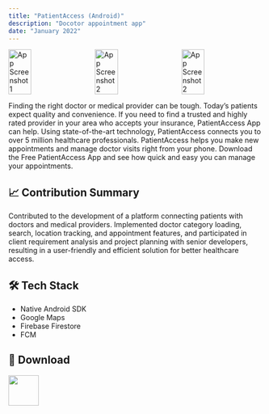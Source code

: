 ```yaml
---
title: "PatientAccess (Android)"
description: "Docotor appointment app"
date: "January 2022"
---
```



<div style="display: flex; justify-content: space-between;">
    <img src="https://image.winudf.com/v2/image1/Y29tLnBhdGllbnRhY2Nlc3Nfc2NyZWVuXzBfMTYyNDM4Nzc1Ml8wOTU/screen-0.webp?fakeurl=1&type=.webp" alt="App Screenshot 1" style="width: 30%; margin-right: 10px;" />
    <img src="https://image.winudf.com/v2/image1/Y29tLnBhdGllbnRhY2Nlc3Nfc2NyZWVuXzFfMTYyNDM4Nzc1M18wNjE/screen-1.webp?fakeurl=1&type=.webp" alt="App Screenshot 2" style="width: 30%; margin-right: 10px;" />
    <img src="https://image.winudf.com/v2/image1/Y29tLnBhdGllbnRhY2Nlc3Nfc2NyZWVuXzNfMTYyNDM4Nzc1Nl8wMzQ/screen-3.webp?fakeurl=1&type=.webp" alt="App Screenshot 2" style="width: 30%; margin-right: 10px;" />
</div>

Finding the right doctor or medical provider can be tough. Today’s patients expect quality and convenience. If you need to find a trusted and highly rated provider in your area who accepts your insurance, PatientAccess App can help. Using state-of-the-art technology, PatientAccess connects you to over 5 million healthcare professionals. PatientAccess helps you make new appointments and manage doctor visits right from your phone. Download the Free PatientAccess App and see how quick and easy you can manage your appointments.

## 📈 Contribution Summary

Contributed to the development of a platform connecting patients with doctors and medical providers. Implemented doctor category loading, search, location tracking, and appointment features, and participated in client requirement analysis and project planning with senior developers, resulting in a user-friendly and efficient solution for better healthcare access.

## 🛠️ Tech Stack

- Native Android SDK
- Google Maps
- Firebase Firestore
- FCM

## 📲 Download

[<img src="https://upload.wikimedia.org/wikipedia/commons/thumb/7/78/Google_Play_Store_badge_EN.svg/240px-Google_Play_Store_badge_EN.svg.png" height="60">](https://apkpure.com/cn/patientaccess-by-rehabneeds/com.patientaccess)
